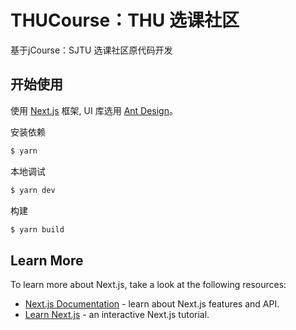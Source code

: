 # THUCourse：THU 选课社区

基于jCourse：SJTU 选课社区原代码开发

## 开始使用

使用 [Next.js](https://nextjs.org/) 框架, UI 库选用 [Ant Design](https://github.com/ant-design/ant-design/)。

安装依赖

```bash
$ yarn
```

本地调试

```bash
$ yarn dev
```

构建

```bash
$ yarn build
```

## Learn More

To learn more about Next.js, take a look at the following resources:

- [Next.js Documentation](https://nextjs.org/docs) - learn about Next.js features and API.
- [Learn Next.js](https://nextjs.org/learn) - an interactive Next.js tutorial.

